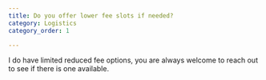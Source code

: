 ```yaml
---
title: Do you offer lower fee slots if needed?
category: Logistics
category_order: 1

---
```

<p>I do have limited reduced fee options, you are always welcome to reach out to see if there is one available.</p>
